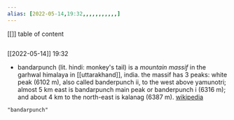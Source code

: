 ```yaml
---
alias: [2022-05-14,19:32,,,,,,,,,,,]
---
```

[[]]
table of content
```toc
```

[[2022-05-14]] 19:32
- bandarpunch (lit. hindi: monkey's tail) is a *mountain massif* in the garhwal himalaya in [[uttarakhand]], india. the massif has 3 peaks: white peak (6102 m), also called banderpunch ii, to the west above yamunotri; almost 5 km east is bandarpunch main peak or banderpunch i (6316 m); and about 4 km to the north-east is kalanag (6387 m).
[wikipedia](https://en.wikipedia.org/wiki/bandarpunch)
```query
"bandarpunch"
```